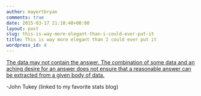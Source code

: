 ```yaml
---
author: mayertbryan
comments: true
date: 2015-03-17 21:10:48+00:00
layout: post
slug: this-is-way-more-elegant-than-i-could-ever-put-it
title: This is way more elegant than I could ever put it
wordpress_id: 4
---
```


[The data may not contain the answer. The combination of some data and an aching desire for an answer does not ensure that a reasonable answer can be extracted from a given body of data.](http://www.johndcook.com/blog/2009/02/18/the-data-may-not-contain-the-answer/)  


-John Tukey (linked to my favorite stats blog)

